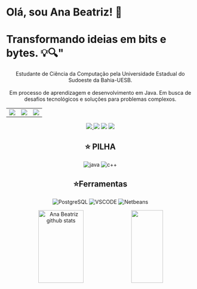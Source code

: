 
# Olá, sou Ana Beatriz! 👋

  # Transformando ideias em bits e bytes. 💡🔍"

<p align="center">   Estudante de Ciência da Computação pela Universidade Estadual do Sudoeste da Bahia-UESB.  
 <br><br>  Em processo de aprendizagem e desenvolvimento em Java. Em busca de desafios tecnológicos e soluções para problemas complexos.



  
 <div align="center"> 
  <table>
    <tr>
      <td><img src="https://64.media.tumblr.com/tumblr_lyxj33CYzW1qigluvo4_250.gif"></td>
      <td><img src="https://64.media.tumblr.com/tumblr_lyxj33CYzW1qigluvo5_250.gifv"></td>
      <td><img src="https://64.media.tumblr.com/tumblr_lyxj33CYzW1qigluvo6_250.gifv"></td>
    </tr>
  </table>
</div>
<div> 
  

  <div align="center"> 
   <a href="https://www.instagram.com/anabeatrizsse" target="_blank"><img src="https://img.shields.io/badge/-Instagram-%23E4405F?style=for-the-badge&logo=instagram&logoColor=white">
    </a>
    <a href = "mailto:contato.anabeatrizsse1@gmail.com"> <img src="https://img.shields.io/badge/-Gmail-%23333?style=for-the-badge&logo=gmail&logoColor=white" target="_blank"></a>
   <a href="https://www.linkedin.com/in/ana-beatriz-8bb893290/" target="_blank"><img src="https://img.shields.io/badge/-LinkedIn-%230077B5?style=for-the-badge&logo=linkedin&logoColor=white"  
   target="_blank"></a> 
  <a href="https://twitter.com/blairfalida" target="_blank"><img src="https://img.shields.io/badge/Twitter-1DA1F2?style=for-the-badge&logo=twitter&logoColor=white" target="_blank"></a>





## ⭐️ PILHA
<img align=center alt="java"  src="https://img.shields.io/badge/Java-ED8B00?style=for-the-badge&logo=openjdk&logoColor=white">
<img align=center alt="c++"  src="https://img.shields.io/badge/C%2B%2B-00599C?style=for-the-badge&logo=c%2B%2B&logoColor=white">
  


  ##  ⭐️Ferramentas
  <img align=center alt="PostgreSQL"  src="https://img.shields.io/badge/PostgreSQL-316192?style=for-the-badge&logo=postgresql&logoColor=white">
  <img align=center alt="VSCODE"  src="https://img.shields.io/badge/VSCODE-316192?style=for-the-badge&logo=VSCODE&logoColor=white">
  <img align=center alt="Netbeans"  src="https://img.shields.io/badge/Netbeans-316192?style=for-the-badge&logo=Netbeans&logoColor=white">
 <p align="center">

   <div align="center">  
  <img width="49%" height="195px" src="https://github-readme-stats.vercel.app/api?username=anabeatrizsse1&show_icons=true&count_private=true&hide_border=true&title_color=ff91a4&icon_color=ff91a4&text_color=c9d1d9&bg_color=0d1117" alt="Ana Beatriz github stats" /> 
  <img width="41%" height="195px" src="https://github-readme-stats.vercel.app/api/top-langs/?username=anabeatrizsse1&layout=compact&hide_border=true&title_color=ff91a4&text_color=ff91a4&bg_color=0d1117" />
</div>
